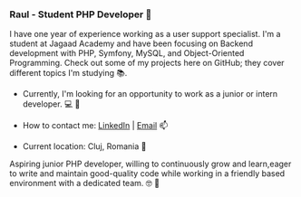 ### Raul - Student PHP Developer 🐘

I have one year of experience working as a user support specialist. I'm a student at Jagaad Academy and have been focusing on Backend development with PHP, Symfony, MySQL, and Object-Oriented Programming. Check out some of my projects here on GitHub; they cover different topics I'm studying 📚.

- Currently, I'm looking for an opportunity to work as a junior or intern developer. 💻 🐘

- How to contact me: [LinkedIn](https://www.linkedin.com/in/raul-krivan-257025244/) | [Email](mailto:krivanrauladrian@gmail.com)  📫

- Current location: Cluj, Romania 📍

Aspiring junior PHP developer, willing to continuously grow and learn,eager to write and maintain good-quality code while working in a friendly based environment with a dedicated team. 🤓 🐘
